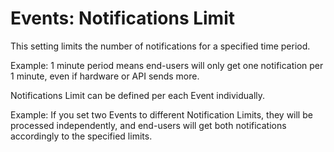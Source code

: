 # Events: Notifications Limit

This setting limits the number of notifications for a specified time period. 

Example: 1 minute period means end-users will only get one notification per 1 minute, even if hardware or API sends more. 

Notifications Limit can be defined per each Event individually. 

Example: If you set two Events to different Notification Limits, they will be processed independently, and end-users will get both notifications accordingly to the specified limits.

